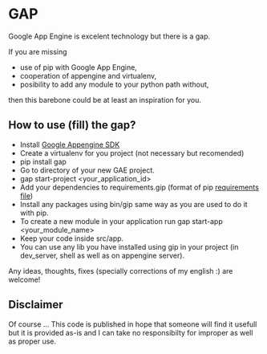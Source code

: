 GAP
==

Google App Engine is excelent technology but there is a gap.

If you are missing

* use of pip with Google App Engine,
* cooperation of appengine and virtualenv,
* posibility to add any module to your python path without,

then this barebone could be at least an inspiration for you.

How to use (fill) the gap?
--

* Install [Google Appengine SDK](https://developers.google.com/appengine/downloads)
* Create a virtualenv for you project (not necessary but recomended)
* pip install gap
* Go to directory of your new GAE project.
* gap start-project <your_application_id>
* Add your dependencies to requirements.gip (format of pip [requirements file](http://www.pip-installer.org/en/latest/cookbook.html))
* Install any packages using bin/gip same way as you are used to do it with pip.
* To create a new module in your application run
    gap start-app <your_module_name>
* Keep your code inside src/app.
* You can use any lib you have installed using gip in your project (in dev_server,
  shell as well as on appengine server).

Any ideas, thoughts, fixes (specially corrections of my english :) are welcome!


Disclaimer
--
Of course ...
This code is published in hope that someone will find it usefull but it is
provided as-is and I can take no responsibilty for improper as well as proper
use.
